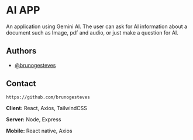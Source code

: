 # AI APP

An application using Gemini AI. The user can ask for AI information about a document such as Image, pdf and audio, or just make a question for AI.

## Authors

- [@brunogesteves](https://github.com/brunogesteves/)

## Contact

    https://github.com/brunogesteves

**Client:** React, Axios, TailwindCSS

**Server:** Node, Express

**Mobile:** React native, Axios
